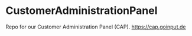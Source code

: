 # CustomerAdministrationPanel
Repo for our Customer Administration Panel (CAP). https://cap.goinput.de
